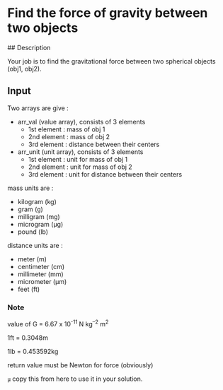 # Find the force of gravity between two objects

## Description

Your job is to find the gravitational force between two spherical objects (obj1, obj2).

## Input

Two arrays are give :

* arr_val (value array), consists of 3 elements
  * 1st element : mass of obj 1
  * 2nd element : mass of obj 2
  * 3rd element : distance between their centers
* arr_unit (unit array), consists of 3 elements
  * 1st element : unit for mass of obj 1
  * 2nd element : unit for mass of obj 2
  * 3rd element : unit for distance between their centers

mass units are :

* kilogram (kg)
* gram (g)
* milligram (mg)
* microgram (μg)
* pound (lb)

distance units are :

* meter (m)
* centimeter (cm)
* millimeter (mm)
* micrometer (μm)
* feet (ft)

### Note

value of G = 6.67 x 10<sup>-11</sup> N kg<sup>–2</sup> m<sup>2</sup>

1ft = 0.3048m

1lb = 0.453592kg

return value must be Newton for force (obviously)

`μ` copy this from here to use it in your solution.
